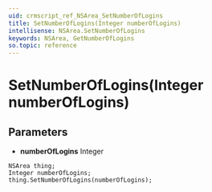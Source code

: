 ```yaml
---
uid: crmscript_ref_NSArea_SetNumberOfLogins
title: SetNumberOfLogins(Integer numberOfLogins)
intellisense: NSArea.SetNumberOfLogins
keywords: NSArea, GetNumberOfLogins
so.topic: reference
---
```


# SetNumberOfLogins(Integer numberOfLogins)

## Parameters

* **numberOfLogins** Integer

```crmscript
NSArea thing;
Integer numberOfLogins;
thing.SetNumberOfLogins(numberOfLogins);
```

